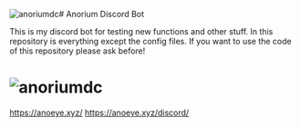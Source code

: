 ![anoriumdc](https://github.com/anoeye/Anorium/assets/81266700/ae00596f-9bd5-42f4-886e-f6e7a0796e37)# Anorium Discord Bot

This is my discord bot for testing new functions and other stuff.
In this repository is everything except the config files.
If you want to use the code of this repository please ask before!

# ![anoriumdc](https://github.com/anoeye/Anorium/assets/81266700/431d8a20-80b5-4b04-8b26-ee23383d1144)
https://anoeye.xyz/
https://anoeye.xyz/discord/
